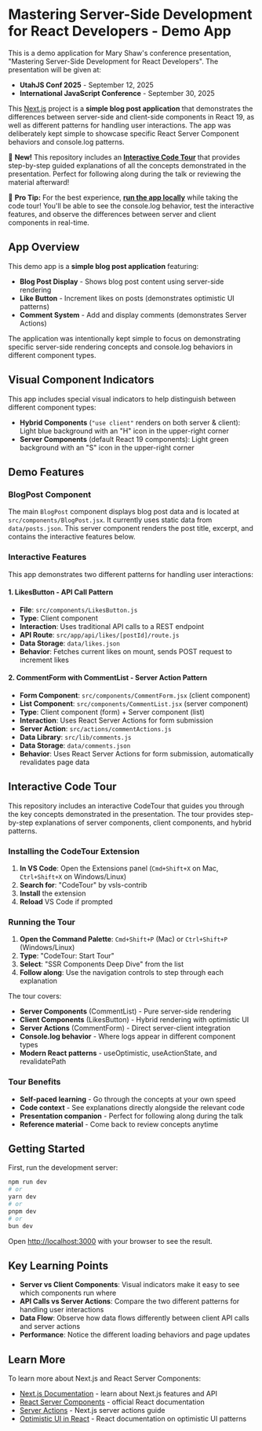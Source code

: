# Mastering Server-Side Development for React Developers - Demo App

This is a demo application for Mary Shaw's conference presentation, "Mastering Server-Side Development for React Developers". The presentation will be given at:

- **UtahJS Conf 2025** - September 12, 2025
- **International JavaScript Conference** - September 30, 2025

This [Next.js](https://nextjs.org) project is a **simple blog post application** that demonstrates the differences between server-side and client-side components in React 19, as well as different patterns for handling user interactions. The app was deliberately kept simple to showcase specific React Server Component behaviors and console.log patterns.

 🎯 **New!** This repository includes an **[Interactive Code Tour](#interactive-code-tour)** that provides step-by-step guided explanations of all the concepts demonstrated in the presentation. Perfect for following along during the talk or reviewing the material afterward!

 🚀 **Pro Tip:** For the best experience, **[run the app locally](#getting-started)** while taking the code tour! You'll be able to see the console.log behavior, test the interactive features, and observe the differences between server and client components in real-time.

## App Overview

This demo app is a **simple blog post application** featuring:

- **Blog Post Display** - Shows blog post content using server-side rendering
- **Like Button** - Increment likes on posts (demonstrates optimistic UI patterns)  
- **Comment System** - Add and display comments (demonstrates Server Actions)

The application was intentionally kept simple to focus on demonstrating specific server-side rendering concepts and console.log behaviors in different component types.

## Visual Component Indicators

This app includes special visual indicators to help distinguish between different component types:

- **Hybrid Components** (`"use client"` renders on both server & client): Light blue background with an "H" icon in the upper-right corner
- **Server Components** (default React 19 components): Light green background with an "S" icon in the upper-right corner

## Demo Features

### BlogPost Component
The main `BlogPost` component displays blog post data and is located at `src/components/BlogPost.jsx`. It currently uses static data from `data/posts.json`. This server component renders the post title, excerpt, and contains the interactive features below.

### Interactive Features

This app demonstrates two different patterns for handling user interactions:

#### 1. LikesButton - API Call Pattern
- **File**: `src/components/LikesButton.js`
- **Type**: Client component
- **Interaction**: Uses traditional API calls to a REST endpoint
- **API Route**: `src/app/api/likes/[postId]/route.js`
- **Data Storage**: `data/likes.json`
- **Behavior**: Fetches current likes on mount, sends POST request to increment likes

#### 2. CommentForm with CommentList - Server Action Pattern  
- **Form Component**: `src/components/CommentForm.jsx` (client component)
- **List Component**: `src/components/CommentList.jsx` (server component)
- **Type**: Client component (form) + Server component (list)
- **Interaction**: Uses React Server Actions for form submission
- **Server Action**: `src/actions/commentActions.js`
- **Data Library**: `src/lib/comments.js`
- **Data Storage**: `data/comments.json`
- **Behavior**: Uses React Server Actions for form submission, automatically revalidates page data

## Interactive Code Tour

This repository includes an interactive CodeTour that guides you through the key concepts demonstrated in the presentation. The tour provides step-by-step explanations of server components, client components, and hybrid patterns.

### Installing the CodeTour Extension

1. **In VS Code**: Open the Extensions panel (`Cmd+Shift+X` on Mac, `Ctrl+Shift+X` on Windows/Linux)
2. **Search for**: "CodeTour" by vsls-contrib
3. **Install** the extension
4. **Reload** VS Code if prompted

### Running the Tour

1. **Open the Command Palette**: `Cmd+Shift+P` (Mac) or `Ctrl+Shift+P` (Windows/Linux)
2. **Type**: "CodeTour: Start Tour"
3. **Select**: "SSR Components Deep Dive" from the list
4. **Follow along**: Use the navigation controls to step through each explanation

The tour covers:
- **Server Components** (CommentList) - Pure server-side rendering
- **Client Components** (LikesButton) - Hybrid rendering with optimistic UI
- **Server Actions** (CommentForm) - Direct server-client integration
- **Console.log behavior** - Where logs appear in different component types
- **Modern React patterns** - useOptimistic, useActionState, and revalidatePath

### Tour Benefits

- **Self-paced learning** - Go through the concepts at your own speed
- **Code context** - See explanations directly alongside the relevant code
- **Presentation companion** - Perfect for following along during the talk
- **Reference material** - Come back to review concepts anytime

## Getting Started

First, run the development server:

```bash
npm run dev
# or
yarn dev
# or
pnpm dev
# or
bun dev
```

Open [http://localhost:3000](http://localhost:3000) with your browser to see the result.

## Key Learning Points

- **Server vs Client Components**: Visual indicators make it easy to see which components run where
- **API Calls vs Server Actions**: Compare the two different patterns for handling user interactions
- **Data Flow**: Observe how data flows differently between client API calls and server actions
- **Performance**: Notice the different loading behaviors and page updates

## Learn More

To learn more about Next.js and React Server Components:

- [Next.js Documentation](https://nextjs.org/docs) - learn about Next.js features and API
- [React Server Components](https://react.dev/reference/rsc/server-components) - official React documentation
- [Server Actions](https://nextjs.org/docs/app/building-your-application/data-fetching/server-actions) - Next.js server actions guide
- [Optimistic UI in React](https://react.dev/learn/optimistic-ui) - React documentation on optimistic UI patterns